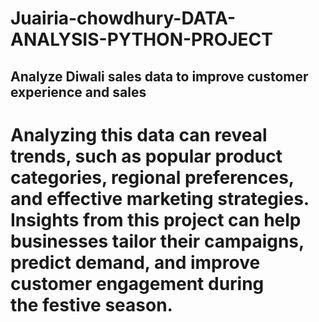 # Juairia-chowdhury-DATA-ANALYSIS-PYTHON-PROJECT
## Analyze Diwali sales data to improve customer experience and sales
# Analyzing this data can reveal trends, such as popular product categories, regional preferences, and effective marketing strategies. Insights from this project can help businesses tailor their campaigns, predict demand, and improve customer engagement during the festive season.

